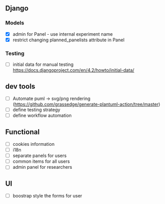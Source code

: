 ## Django
### Models
- [x] admin for Panel - use internal experiment name
- [x] restrict changing planned_panelists attribute in Panel
### Testing
- [ ] initial data for manual testing https://docs.djangoproject.com/en/4.2/howto/initial-data/
## dev tools
- [ ] Automate puml -> svg/png rendering (https://github.com/grassedge/generate-plantuml-action/tree/master)
- [ ] define testing strategy
- [ ] define workflow automation
## Functional
- [ ] cookies information
- [ ] i18n
- [ ] separate panels for users
- [ ] common items  for all users
- [ ] admin panel for researchers
## UI
- [ ] boostrap style the forms for user